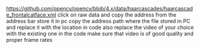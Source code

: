 https://github.com/opencv/opencv/blob/4.x/data/haarcascades/haarcascade_frontalcatface.xml
click on raw data and copy the address from the address bar store it in pc copy the address path where the file stored in PC and replace it with the location in code
also replace the video of your choice with the existing one in the code
make sure that video is of good quality and proper frame rates
